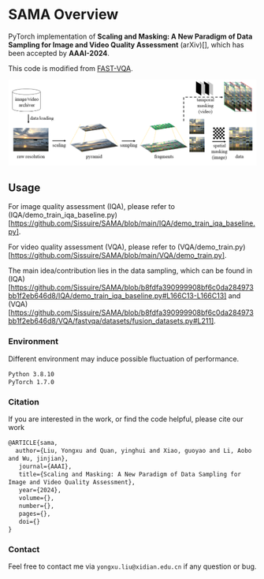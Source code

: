 # SAMA Overview

PyTorch implementation of **Scaling and Masking: A New Paradigm of Data Sampling for Image and Video Quality Assessment** (arXiv)[], which has been accepted by **AAAI-2024**.

This code is modified from [FAST-VQA]([https://github.com/VQAssessment/FAST-VQA-and-FasterVQA).

![](method.png)

## Usage

For image quality assessment (IQA), please refer to (IQA/demo_train_iqa_baseline.py)[https://github.com/Sissuire/SAMA/blob/main/IQA/demo_train_iqa_baseline.py].

For video quality assessment (VQA), please refer to (VQA/demo_train.py)[https://github.com/Sissuire/SAMA/blob/main/VQA/demo_train.py].

The main idea/contribution lies in the data sampling, which can be found in (IQA)[https://github.com/Sissuire/SAMA/blob/b8fdfa390999908bf6c0da284973bb1f2eb646d8/IQA/demo_train_iqa_baseline.py#L166C13-L166C13] and (VQA)[https://github.com/Sissuire/SAMA/blob/b8fdfa390999908bf6c0da284973bb1f2eb646d8/VQA/fastvqa/datasets/fusion_datasets.py#L211].

### Environment
Different environment may induce possible fluctuation of performance.

```
Python 3.8.10
PyTorch 1.7.0
```


### Citation
If you are interested in the work, or find the code helpful, please cite our work
```
@ARTICLE{sama,  
  author={Liu, Yongxu and Quan, yinghui and Xiao, guoyao and Li, Aobo and Wu, jinjian},  
   journal={AAAI},   
   title={Scaling and Masking: A New Paradigm of Data Sampling for Image and Video Quality Assessment},   
   year={2024},  
   volume={},  
   number={},  
   pages={},  
   doi={}
}
```

### Contact

Feel free to contact me via `yongxu.liu@xidian.edu.cn` if any question or bug.
